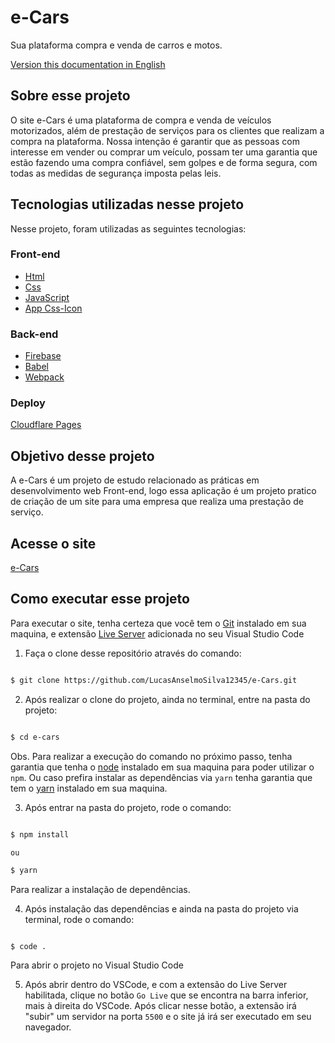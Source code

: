 # e-Cars

Sua plataforma compra e venda de carros e motos.

[Version this documentation in English]()

## Sobre esse projeto

O site e-Cars é uma plataforma de compra e venda de veículos motorizados, além de prestação de serviços para os clientes que realizam a compra na plataforma. Nossa intenção é garantir que as pessoas com interesse em vender ou comprar um veículo, possam ter uma garantia que estão fazendo uma compra confiável, sem golpes e de forma segura, com todas as medidas de segurança imposta pelas leis.

## Tecnologias utilizadas nesse projeto

Nesse projeto, foram utilizadas as seguintes tecnologias:

### Front-end

- [Html](https://developer.mozilla.org/pt-BR/docs/Web/HTML)
- [Css](https://developer.mozilla.org/pt-BR/docs/Web/CSS)
- [JavaScript](https://developer.mozilla.org/pt-BR/docs/Web/JavaScript)
- [App Css-Icon](https://css.gg/app)

### Back-end

- [Firebase](https://firebase.google.com/?hl=pt)
- [Babel](https://babeljs.io/)
- [Webpack](https://webpack.js.org/)

### Deploy

[Cloudflare Pages](https://pages.cloudflare.com/)

## Objetivo desse projeto

A e-Cars é um projeto de estudo relacionado as práticas em desenvolvimento web Front-end, logo essa aplicação é um projeto pratico de criação de um site para uma empresa que realiza uma prestação de serviço.

## Acesse o site

[e-Cars](https://e-cars.pages.dev/)

## Como executar esse projeto

Para executar o site, tenha certeza que você tem o [Git]() instalado em sua maquina, e extensão [Live Server]() adicionada no seu Visual Studio Code

1. Faça o clone desse repositório através do comando:

```sh

$ git clone https://github.com/LucasAnselmoSilva12345/e-Cars.git

```

2. Após realizar o clone do projeto, ainda no terminal, entre na pasta do projeto:

```sh

$ cd e-cars

```

Obs. Para realizar a execução do comando no próximo passo, tenha garantia que tenha o [node]() instalado em sua maquina para poder utilizar o `npm`. Ou caso prefira instalar as dependências via `yarn` tenha garantia que tem o [yarn]() instalado em sua maquina.

3. Após entrar na pasta do projeto, rode o comando:

```sh

$ npm install

ou

$ yarn

```

Para realizar a instalação de dependências.

4. Após instalação das dependências e ainda na pasta do projeto via terminal, rode o comando:

```

$ code .

```

Para abrir o projeto no Visual Studio Code

5. Após abrir dentro do VSCode, e com a extensão do Live Server habilitada, clique no botão `Go Live` que se encontra na barra inferior, mais à direita do VSCode. Após clicar nesse botão, a extensão irá "subir" um servidor na porta `5500` e o site já irá ser executado em seu navegador.